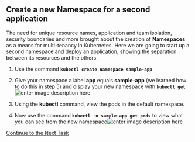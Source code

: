 ## Create a new Namespace for a second application
The need for unique resource names, application and team isolation, security boundaries and more brought about the creation of **Namespaces** as a means for multi-tenancy in Kubernetes. Here we are going to start up a second namespace and deploy an application, showing the separation between its resources and the others.

 1. Use the command **`kubectl create namespace sample-app`**
 2. Give your namespace a label **app** equals **sample-app** (we learned how to do this in step 5) and display your new namespace with **`kubectl get`**![enter image description here](https://github.com/Burwood/containers101/raw/master/kubernetes_lab/images/kubectl_get_namespaces.png)

 3. Using the **kubectl** command, view the pods in the default namespace.
 4. Now use the command **`kubectl -n sample-app get pods`** to view what you can see from the new namespace![enter image description here](https://github.com/Burwood/containers101/raw/master/kubernetes_lab/images/kubectl_get_pods_in_namespaces.png)

[Continue to the Next Task](https://github.com/Burwood/containers101/blob/master/kubernetes_lab/task_9.md)
